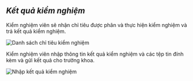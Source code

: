 ## *Kết quả kiểm nghiệm*

Kiểm nghiệm viên sẽ nhận chỉ tiêu được phân và thực hiện kiểm nghiệm và trả kết quả kiểm nghiệm.

![](https://i.imgur.com/7KuuFQL.png "Danh sách chỉ tiêu kiểm nghiệm")

Kiểm nghiệm viên nhập thông tin kết quả kiểm nghiệm và các tệp tin đính kèm và gửi kết quả cho trưởng khoa.

![](https://i.imgur.com/u0WpbHi.png "Nhập kết quả kiểm nghiệm")